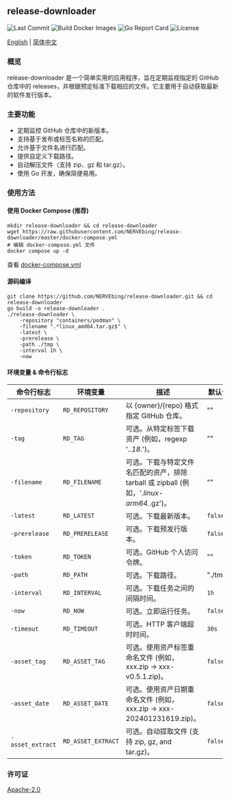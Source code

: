 ## release-downloader

![Last Commit](https://custom-icon-badges.herokuapp.com/github/last-commit/NERVEbing/release-downloader?logo=history&logoColor=white)
![Build Docker Images](https://github.com/NERVEbing/release-downloader/actions/workflows/docker.yml/badge.svg)
![Go Report Card](https://goreportcard.com/badge/github.com/NERVEbing/release-downloader)
![License](https://custom-icon-badges.herokuapp.com/github/license/NERVEbing/release-downloader?logo=law&color=blue)

[English](README.md) | [简体中文](README.zh.md)

### 概览

release-downloader 是一个简单实用的应用程序，旨在定期监视指定的 GitHub 仓库中的
releases，并根据预定标准下载相应的文件。它主要用于自动获取最新的软件发行版本。

### 主要功能

- 定期监控 GitHub 仓库中的新版本。
- 支持基于发布或标签名称的匹配。
- 允许基于文件名进行匹配。
- 提供自定义下载路径。
- 自动解压文件（支持 zip、gz 和 tar.gz）。
- 使用 Go 开发，确保简便易用。

### 使用方法

#### 使用 Docker Compose (推荐)

```shell
mkdir release-downloader && cd release-downloader
wget https://raw.githubusercontent.com/NERVEbing/release-downloader/master/docker-compose.yml
# 编辑 docker-compose.yml 文件
docker compose up -d
```

查看 [docker-compose.yml](docker-compose.yml)

#### 源码编译

```shell
git clone https://github.com/NERVEbing/release-downloader.git && cd release-downloader
go build -o release-downloader .
./release-downloader \
    -repository "containers/podman" \
    -filename ".*linux_amd64.tar.gz$" \
    -latest \
    -prerelease \
    -path ./tmp \
    -interval 1h \
    -now
```

#### 环境变量 & 命令行标志

| 命令行标志            | 环境变量               | 描述                                                               | 默认值     |
|------------------|--------------------|------------------------------------------------------------------|---------|
| `-repository`    | `RD_REPOSITORY`    | 以 {owner}/{repo} 格式指定 GitHub 仓库。                                 | ""      |
| `-tag`           | `RD_TAG`           | 可选。从特定标签下载资产 (例如，regexp '.*.18.*')。                              | ""      |
| `-filename`      | `RD_FILENAME`      | 可选。下载与特定文件名匹配的资产，排除 tarball 或 zipball (例如，'.*linux-arm64.*.gz')。 | ""      |
| `-latest`        | `RD_LATEST`        | 可选。下载最新版本。                                                       | `false` |
| `-prerelease`    | `RD_PRERELEASE`    | 可选。下载预发行版本。                                                      | `false` |
| `-token`         | `RD_TOKEN`         | 可选。GitHub 个人访问令牌。                                                | ""      |
| `-path`          | `RD_PATH`          | 可选。下载路径。                                                         | "./tmp" |
| `-interval`      | `RD_INTERVAL`      | 可选。下载任务之间的间隔时间。                                                  | `1h`    |
| `-now`           | `RD_NOW`           | 可选。立即运行任务。                                                       | `false` |
| `-timeout`       | `RD_TIMEOUT`       | 可选。HTTP 客户端超时时间。                                                 | `30s`   |
| `-asset_tag`     | `RD_ASSET_TAG`     | 可选。使用资产标签重命名文件 (例如，xxx.zip -> xxx-v0.5.1.zip)。                   | `false` |
| `-asset_date`    | `RD_ASSET_DATE`    | 可选。使用资产日期重命名文件 (例如，xxx.zip -> xxx-202401231619.zip)。             | `false` |
| `-asset_extract` | `RD_ASSET_EXTRACT` | 可选。自动提取文件 (支持 zip, gz, and tar.gz)。                              | `false` |

### 许可证

[Apache-2.0](LICENSE)
